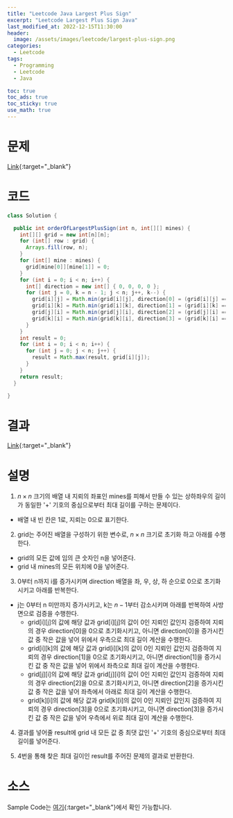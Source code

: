```yaml
---
title: "Leetcode Java Largest Plus Sign"
excerpt: "Leetcode Largest Plus Sign Java"
last_modified_at: 2022-12-15T11:30:00
header:
  image: /assets/images/leetcode/largest-plus-sign.png
categories:
  - Leetcode
tags:
  - Programming
  - Leetcode
  - Java

toc: true
toc_ads: true
toc_sticky: true
use_math: true
---
```

# 문제
[Link](https://leetcode.com/problems/largest-plus-sign){:target="_blank"}

# 코드
```java
class Solution {

  public int orderOfLargestPlusSign(int n, int[][] mines) {
    int[][] grid = new int[n][n];
    for (int[] row : grid) {
      Arrays.fill(row, n);
    }
    for (int[] mine : mines) {
      grid[mine[0]][mine[1]] = 0;
    }
    for (int i = 0; i < n; i++) {
      int[] direction = new int[] { 0, 0, 0, 0 };
      for (int j = 0, k = n - 1; j < n; j++, k--) {
        grid[i][j] = Math.min(grid[i][j], direction[0] = (grid[i][j] == 0 ? 0 : direction[0] + 1));
        grid[i][k] = Math.min(grid[i][k], direction[1] = (grid[i][k] == 0 ? 0 : direction[1] + 1));
        grid[j][i] = Math.min(grid[j][i], direction[2] = (grid[j][i] == 0 ? 0 : direction[2] + 1));
        grid[k][i] = Math.min(grid[k][i], direction[3] = (grid[k][i] == 0 ? 0 : direction[3] + 1));
      }
    }
    int result = 0;
    for (int i = 0; i < n; i++) {
      for (int j = 0; j < n; j++) {
        result = Math.max(result, grid[i][j]);
      }
    }
    return result;
  }

}
```

# 결과
[Link](https://leetcode.com/problems/largest-plus-sign/submissions/859948375/){:target="_blank"}

# 설명
1. $n \times n$ 크기의 배열 내 지뢰의 좌표인 mines를 피해서 만들 수 있는 상하좌우의 길이가 동일한 '+' 기호의 중심으로부터 최대 길이를 구하는 문제이다.
- 배열 내 빈 칸은 1로, 지뢰는 0으로 표기한다.

2. grid는 주어진 배열을 구성하기 위한 변수로, $n \times n$ 크기로 초기화 하고 아래를 수행한다.
- grid의 모든 값에 임의 큰 숫자인 n을 넣어준다.
- grid 내 mines의 모든 위치에 0을 넣어준다.

3. 0부터 n까지 i를 증가시키며 direction 배열을 좌, 우, 상, 하 순으로 0으로 초기화시키고 아래를 반복한다.
- j는 0부터 n 미만까지 증가시키고, k는 $n - 1$부터 감소시키며 아래를 반복하여 사방면으로 검증을 수행한다.
  - grid[i][j]의 값에 해당 값과 grid[i][j]의 값이 0인 지뢰인 값인지 검증하여 지뢰의 경우 direction[0]을 0으로 초기화시키고, 아니면 direction[0]을 증가시킨 값 중 작은 값을 넣어 위에서 우측으로 최대 길이 계산을 수행한다.
  - grid[i][k]의 값에 해당 값과 grid[i][k]의 값이 0인 지뢰인 값인지 검증하여 지뢰의 경우 direction[1]을 0으로 초기화시키고, 아니면 direction[1]을 증가시킨 값 중 작은 값을 넣어 위에서 좌측으로 최대 길이 계산을 수행한다.
  - grid[j][i]의 값에 해당 값과 grid[j][i]의 값이 0인 지뢰인 값인지 검증하여 지뢰의 경우 direction[2]을 0으로 초기화시키고, 아니면 direction[2]을 증가시킨 값 중 작은 값을 넣어 좌측에서 아래로 최대 길이 계산을 수행한다.
  - grid[k][i]의 값에 해당 값과 grid[k][i]의 값이 0인 지뢰인 값인지 검증하여 지뢰의 경우 direction[3]을 0으로 초기화시키고, 아니면 direction[3]을 증가시킨 값 중 작은 값을 넣어 우측에서 위로 최대 길이 계산을 수행한다.

4. 결과를 넣어줄 result에 grid 내 모든 값 중 최댓 값인 '+' 기호의 중심으로부터 최대 길이를 넣어준다.

5. 4번을 통해 찾은 최대 길이인 result를 주어진 문제의 결과로 반환한다.

# 소스
Sample Code는 [여기](https://github.com/GracefulSoul/leetcode/blob/master/src/main/java/gracefulsoul/problems/LargestPlusSign.java){:target="_blank"}에서 확인 가능합니다.